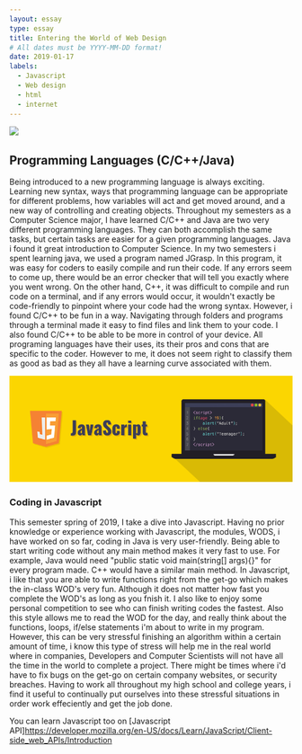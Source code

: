 ```yaml
---
layout: essay
type: essay
title: Entering the World of Web Design
# All dates must be YYYY-MM-DD format!
date: 2019-01-17
labels:
  - Javascript
  - Web design
  - html
  - internet
---
```


<div class="ui medium rounded images">
  <img class="ui image" src="../images/numers.jpg">
</div>

## Programming Languages (C/C++/Java)

  Being introduced to a new programming language is always exciting. Learning new syntax, ways that programming language can be appropriate for different problems, how variables will act and get moved around, and a new way of controlling and creating objects. Throughout my semesters as a Computer Science major, I have learned C/C++ and Java are two very different programming languages. They can both accomplish the same tasks, but certain tasks are easier for a given programming languages. Java i found it great introduction to Computer Science. In my two semesters i spent learning java, we used a program named JGrasp. In this program, it was easy for coders to easily compile and run their code. If any errors seem to come up, there would be an error checker that will tell you exactly where you went wrong. On the other hand, C++, it was difficult to compile and run code on a terminal, and if any errors would occur, it wouldn't exactly be code-friendly to pinpoint where your code had the wrong syntax. However, i found C/C++ to be fun in a way. Navigating through folders and programs through a terminal made it easy to find files and link them to your code. I also found C/C++ to be able to be more in control of your device. All programing languages have their uses, its their pros and cons that are specific to the coder. However to me, it does not seem right to classify them as good as bad as they all have a learning curve associated with them. 
  
<div class="ui large rounded images">
  <img class="ui image" src="../images/javascript.png">
</div>
  
### Coding in Javascript
  
  This semester spring of 2019, I take a dive into Javascript. Having no prior knowledge or experience working with Javascript, the modules, WODS, i have worked on so far, coding in Java is very user-friendly. Being able to start writing code without any main method makes it very fast to use. For example, Java would need "public static void main(string[] args){}" for every program made. C++ would have a similar main method. In Javascript, i like that you are able to write functions right from the get-go which makes the in-class WOD's very fun. Although it does not matter how fast you complete the WOD's as long as you fnish it. I also like to enjoy some personal competition to see who can finish writing codes the fastest. Also this style allows me to read the WOD for the day, and really think about the functions, loops, if/else statements i'm about to write in my program. However, this can be very stressful finishing an algorithm within a certain amount of time, i know this type of stress will help me in the real world where in companies, Developers and Computer Scientists will not have all the time in the world to complete a project. There might be times where i'd have to fix bugs on the get-go on certain company websites, or security breaches. Having to work all throughout my high school and college years, i find it useful to continually put ourselves into these stressful situations in order work effeciently and get the job done.
  
You can learn Javascript too on [Javascript API]<https://developer.mozilla.org/en-US/docs/Learn/JavaScript/Client-side_web_APIs/Introduction>

